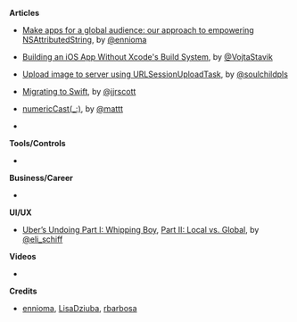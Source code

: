 
**Articles**

* [Make apps for a global audience: our approach to empowering NSAttributedString](https://medium.com/ynap-tech/our-approach-to-empowering-nsattributedstring-f6ecab72b9a9/), by [@ennioma](https://twitter.com/ennioma)
* [Building an iOS App Without Xcode's Build System](https://vojtastavik.com/2018/10/15/building-ios-app-without-xcode/), by [@VojtaStavik](https://twitter.com/vojtastavik)
* [Upload image to server using URLSessionUploadTask](https://fluffy.es/upload-image-to-server/), by [@soulchildpls](https://twitter.com/soulchildpls)
* [Migrating to Swift](https://jjrscott.com/migrating-to-swift/), by [@jjrscott](https://twitter.com/jjrscott)
* [numeric​Cast(_:)](https://nshipster.com/numericcast/), by [@mattt](https://twitter.com/mattt)

* 

**Tools/Controls**

* 

**Business/Career**

* 

**UI/UX**

* [Uber’s Undoing Part I: Whipping Boy](http://www.elischiff.com/blog/2018/10/10/ubers-undoing-part-i-whipping-boy), [Part II: Local vs. Global](http://www.elischiff.com/blog/2018/10/17/ubers-undoing-part-ii-local-vs-global), by [@eli_schiff](https://twitter.com/eli_schiff)

**Videos**

* 

**Credits**

* [ennioma](https://github.com/ennioma), [LisaDziuba](https://github.com/lisadziuba), [rbarbosa](https://github.com/rbarbosa)
